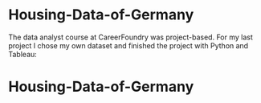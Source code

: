 # Housing-Data-of-Germany
The data analyst course at CareerFoundry was project-based. For my last project I chose my own dataset and finished the project with Python and Tableau:
# Housing-Data-of-Germany
